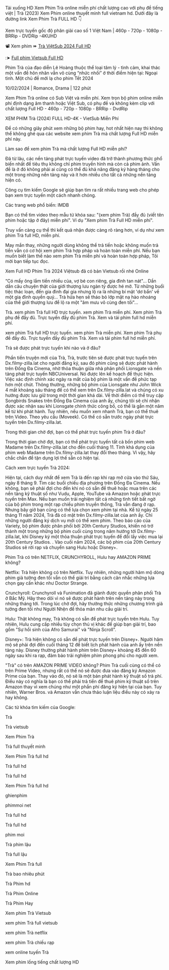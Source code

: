 Tải xuống HD Xem Phim Trà online miễn phí chất lượng cao với phụ đề tiếng việt | Trà (2023) Xem Phim online thuyết minh full vietnam hd. Dưới đây là đường link Xem Phim Trà FULL HD 👇

Xem trực tuyến gốc độ phân giải cao số 1 Việt Nam | 460p - 720p - 1080p - BRRip - DVDRip -4KUHD

📽 Xem phim ⏩ [Trà ViệtSub 2024 Full HD](https://dailly.today/film-online-free)

:➤ [Full phim Vietsub Full HD](https://dailly.today/film-online-free)

Phim Trà của đạo diễn Lê Hoàng thuộc thể loại tâm lý - tình cảm, khai thác một vấn đề hôn nhân vẫn vô cùng “nhức nhối” ở thời điểm hiện tại: Ngoại tình. Một chủ đề mới lạ cho phim Tết 2024

10/02/2024 | Romance, Drama | 122 phút


Xem Phim Trà online có Sub Việt và miễn phí. Xem trọn bộ phim online miễn phí định dạng âm thanh hoặc Việt Sub, có phụ đề và không kèm clip với chất lượng Full HD - 460p - 720p - 1080p - BRRip - DvdRip


XEM PHIM Trà (2024) FULL HD-4K - VietSub Miễn Phí


Để có những giây phút xem những bộ phim hay, hot nhất hiện nay thì không thể không ghé qua các website xem phim Trà mà chất lượng Full HD miễn phí này.


Làm sao để xem phim Trà mà chất lượng Full HD miễn phí?


Đã từ lâu, các nền tảng phát trực tuyến video đã trở thành phương thức phổ biến nhất để tiêu thụ không chỉ phim truyền hình mà còn cả phim ảnh. Vấn đề là ở đó không phải ai cũng có thể đủ khả năng đăng ký hàng tháng cho một trong những nền tảng này và ít hơn nhiều cho tất cả những nền tảng hiện có.


Công cụ tìm kiếm Google sẽ giúp bạn tìm ra rất nhiều trang web cho phép bạn xem trực tuyến một cách nhanh chóng.


Các trang web phổ biến: IMDB


Bạn có thể tìm video theo mẫu từ khóa sau: "(xem phim Trà) đầy đủ (viết tên phim hoặc tập ở đây) miễn phí". Ví dụ "Xem phim Trà Full HD miễn phí".


Truy vấn càng cụ thể thì kết quả nhận được càng rõ ràng hơn, ví dụ như xem phim Trà full HD, miễn phí.


May mắn thay, những người dùng không thể trả tiền hoặc không muốn trả tiền vẫn có cơ hội xem phim Trà hợp pháp và hoàn toàn miễn phí. Nếu bạn muốn biết làm thế nào xem phim Trà miễn phí và hoàn toàn hợp pháp, Tôi mời bạn tiếp tục đọc.

Xem Full HD Phim Trà 2024 Việtsub đã có bản Vietsub rồi nhé Online


“Có mấy ông lắm tiền nhiều của, vợ bé con riêng, gia đình tan nát"... Dần dần câu chuyện thật của giới thượng lưu ngàn tỷ được hé mở. Từ những buổi tiệc thác loạn, đến gia đình đại gia nhưng lộ ra là những bí mật 'dơ bẩn' về một gia đình quyền quý… Trà hứa hẹn sẽ tháo bỏ lớp mặt nạ hào nhoáng của thế giới thượng lưu để lộ ra một "âm mưu vô cùng đen tối"...



Trà. xem phim Trà full HD trực tuyến. xem phim Trà miễn phí. Xem phim Trà phụ đề đầy đủ. Trực tuyến đầy đủ phim Trà. Xem và tải phim full hd miễn phí.



xem phim Trà full HD trực tuyến. xem phim Trà miễn phí. Xem phim Trà phụ đề đầy đủ. Trực tuyến đầy đủ phim Trà. Xem và tải phim full hd miễn phí.


Trà sẽ được phát trực tuyến khi nào và ở đâu?

Phần tiền truyện mới của Trà, Trà, trước tiên sẽ được phát trực tuyến trên Dx.filmy-zilla.lat cho người đăng ký, sau đó phim cũng sẽ được phát hành trên Đống Đa Cinema, nhờ thỏa thuận giữa nhà phân phối Lionsgate và nền tảng phát trực tuyến NBCUniversal. Nó được lên kế hoạch để thực hiện. Việc xác định chính xác ngày ra mắt của bộ phim là một vấn đề phức tạp hơn một chút. Thông thường, những bộ phim của Lionsgate như John Wick 4 mất khoảng sáu tháng để có thể xem trên Dx.filmy-zilla.lat và chúng có xu hướng được lưu giữ trong một thời gian khá dài. Về thời điểm có thể truy cập Songbirds Snakes trên Đống Đa Cinema của anh ấy, chúng tôi sẽ chỉ nhận được xác nhận sau khi Lionsgate chính thức công bố, có thể là gần một năm kể từ khi phát hành. Tuy nhiên, nếu muốn xem nhanh Trà, bạn có thể thuê trên Video. Theo yêu cầu (Moveek). Có thể có sẵn trước ngày phát trực tuyến trên Dx.filmy-zilla.lat.

Trong thời gian chờ đợi, bạn có thể phát trực tuyến phim Trà ở đâu?

Trong thời gian chờ đợi, bạn có thể phát trực tuyến tất cả bốn phim web Madame trên Dx.filmy-zilla.lat cho đến cuối tháng 11. Tính khả dụng của phim web Madame trên Dx.filmy-zilla.lat thay đổi theo tháng. Vì vậy, hãy chắc chắn để tận dụng lợi thế sẵn có hiện tại.

Cách xem trực tuyến Trà 2024:

Hiện tại, cách duy nhất để xem Trà là đến rạp khi rạp mở cửa vào thứ Sáu, ngày 8 tháng 9. Tìm các buổi chiếu địa phương trên Đống Đa Cinema. Nếu không, bạn sẽ phải đợi cho đến khi nó có sẵn để thuê hoặc mua trên các nền tảng kỹ thuật số như Vudu, Apple, YouTube và Amazon hoặc phát trực tuyến trên Max. Nếu bạn muốn trải nghiệm tất cả những tình tiết bất ngờ của bộ phim trong một rạp chiếu phim truyền thống, Trà vẫn đang ở rạp. Nhưng bây giờ bạn cũng có thể lựa chọn xem phim tại nhà. Kể từ ngày 25 tháng 11 năm 2024, Trà đã có mặt trên Dx.filmy-zilla.lat của anh ấy. Chỉ những người đăng ký dịch vụ mới có thể xem phim. Theo báo cáo của Variety, bộ phim được phân phối bởi 20th Century Studios, khiến nó trở thành một trong những bộ phim cuối cùng trong năm hướng tới Dx.filmy-zilla.lat, khi Disney ký một thỏa thuận phát trực tuyến để đổi lấy việc mua lại 20th Century Studios. . Vào cuối năm 2024, các bộ phim của 20th Century Studios sẽ rời rạp và chuyển sang Hulu hoặc Disney+.

Phim Trà có trên NETFLIX, CRUNCHYROLL, Hulu hay AMAZON PRIME không?

Netflix: Trà hiện không có trên Netflix. Tuy nhiên, những người hâm mộ dòng phim giả tưởng đen tối vẫn có thể giải trí bằng cách cân nhắc những lựa chọn gay cấn khác như Doctor Strange.

Crunchyroll: Crunchyroll và Funimation đã giành được quyền phân phối Trà ở Bắc Mỹ. Hãy theo dõi vì nó sẽ được phát hành trên nền tảng này trong những tháng tới. Trong lúc chờ đợi, hãy thưởng thức những chương trình giả tưởng đen tối như Người Nhện để thỏa mãn nhu cầu giải trí.

Hulu: Thật không may, Trà không có sẵn để phát trực tuyến trên Hulu. Tuy nhiên, Hulu cung cấp nhiều tùy chọn thú vị khác để giúp bạn giải trí, bao gồm "Sự hồi sinh của Afro Samurai" và "Ninja Scroll".

Disney+: Trà hiện không có sẵn để phát trực tuyến trên Disney+. Người hâm mộ sẽ phải đợi đến cuối tháng 12 để biết lịch phát hành của anh ấy trên nền tảng này. Disney thường phát hành phim trên Disney+ khoảng 45 đến 60 ngày sau khi ra rạp, đảm bảo trải nghiệm phim phong phú cho người xem.

"Trà" có trên AMAZON PRIME VIDEO không? Phim Trà cuối cùng có thể có trên Prime Video, nhưng rất có thể nó sẽ được đưa vào đăng ký Amazon Prime của bạn. Thay vào đó, nó sẽ là một bản phát hành kỹ thuật số trả phí. Điều này có nghĩa là bạn có thể phải trả tiền để thuê phim kỹ thuật số trên Amazon thay vì xem chúng như một phần phí đăng ký hiện tại của bạn. Tuy nhiên, Warner Bros. và Amazon vẫn chưa thảo luận liệu điều này có xảy ra hay không.

Các từ khóa tìm kiếm của Google:

Trà

Trà vietsub

Xem Phim Trà

Trà full thuyết minh

Xem Phim Trà full hd

Trà full hd

Trà full hd

Xem Phim Trà full hd

ghienphim

phimmoi net

Trà full hd

Trà full hd

phim moi

Trà phim lậu

Trà full lậu

Xem Phim Trà full

Trà bao nhiêu phút

Trà Phim hd

Trà Phim Online

Trà Phim Hay

Xem phim Trà Vietsub

xem phim Trà full vietsub

xem phim Trà netflix

xem phim Trà chiếu rạp

xem online tuyến Trà

Xem phim lồng tiếng chất lượng HD
